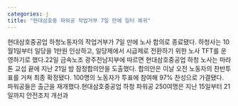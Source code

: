 ```yaml
---
categories: j
title: "현대삼호중 파워공 작업거부 7일 만에 일터 복귀"
---
```

현대삼호중공업 하청노동자의 작업거부가 7일 만에 노사 합의로 종료됐다. 하청사는 10월1일부터 일당을 1만원 인상하고, 일당제에서 시급제로 전환하기 위한 노사 TFT를 운영하기로 했다.22일 금속노조 광주전남지부에 따르면 현대삼호중공업 하청 노사는 마라톤 교섭 끝에 지난 21일 밤 잠정합의안을 도출했다. 합의안은 이날 오전 노동자의 찬반투표를 거쳐 최종 확정됐다. 100명의 노동자가 투표에 참여해 97% 찬성으로 가결됐다. 파워공들은 출근을 재개했다.현대삼호중공업 하청 파워공 250여명은 지난 15일부터 21일까지 안전조치 개선과